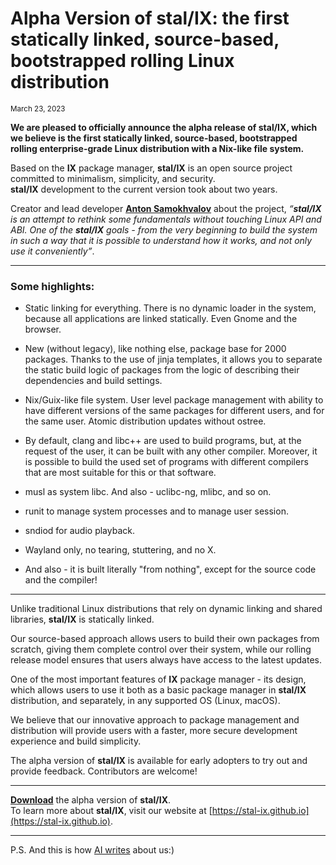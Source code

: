 # Alpha Version of stal/IX: the first statically linked, source-based, bootstrapped rolling Linux distribution

<sup> March 23, 2023 </sup>

**We are pleased to officially announce the alpha release of stal/IX, which we believe is the first statically linked, source-based, bootstrapped rolling enterprise-grade Linux distribution with a Nix-like file system.**

Based on the **IX** package manager, **stal/IX** is an open source project committed to minimalism, simplicity, and security.<br>
**stal/IX** development to the current version took about two years.

Creator and lead developer **[Anton Samokhvalov](https://github.com/pg83)** about the project, *“**stal/IX** is an attempt to rethink some fundamentals without touching Linux API and ABI. One of the **stal/IX** goals - from the very beginning to build the system in such a way that it is possible to understand how it works, and not only use it conveniently”*. 

- - -

### Some highlights:

* Static linking for everything. There is no dynamic loader in the system, because all applications are linked statically. Even Gnome and the browser.

* New (without legacy), like nothing else, package base for 2000 packages. Thanks to the use of jinja templates, it allows you to separate the static build logic of packages from the logic of describing their dependencies and build settings.

* Nix/Guix-like file system. User level package management with ability to have different versions of the same packages for different users, and for the same user. Atomic distribution updates without ostree.

* By default, clang and libc++ are used to build programs, but, at the request of the user, it can be built with any other compiler. Moreover, it is possible to build the used set of programs with different compilers that are most suitable for this or that software.

* musl as system libc. And also - uclibc-ng, mlibc, and so on.

* runit to manage system processes and to manage user session.

* sndiod for audio playback.

* Wayland only, no tearing, stuttering, and no X.

* And also - it is built literally "from nothing", except for the source code and the compiler!

- - -

Unlike traditional Linux distributions that rely on dynamic linking and shared libraries, **stal/IX** is statically linked.

Our source-based approach allows users to build their own packages from scratch, giving them complete control over their system, while our rolling release model ensures that users always have access to the latest updates.

One of the most important features of **IX** package manager - its design, which allows users to use it both as a basic package manager in **stal/IX** distribution, and separately, in any supported OS (Linux, macOS).

We believe that our innovative approach to package management and distribution will provide users with a faster, more secure development experience and build simplicity. 

The alpha version of **stal/IX** is available for early adopters to try out and provide feedback. Contributors are welcome!

- - -

**[Download](https://github.com/stal-ix/ix)** the alpha version of **stal/IX**.<br>
To learn more about **stal/IX**, visit our website at [https://stal-ix.github.io](https://stal-ix.github.io).

- - -

P.S. And this is how [AI writes](RELEASE_AI.md) about us:)
